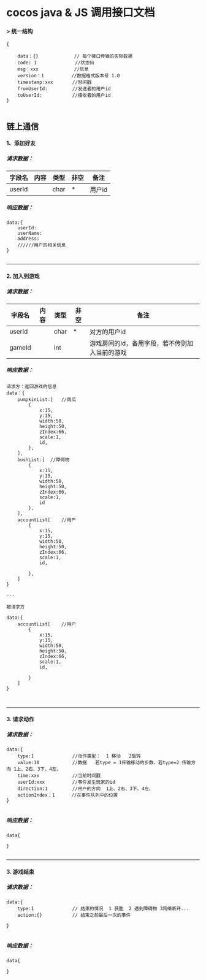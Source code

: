 
# cocos java & JS 调用接口文档



#### > 统一结构


```
{

    data：{}             // 每个接口传输的实际数据
    code: 1              //状态码
    msg：xxx             //信息
    version：1          //数据格式版本号 1.0
    timestamp:xxx       //时间戳
    fromUserId:         //发送者的用户id
    toUserId:           //接收者的用户id
}


```

## 链上通信


#### 1、添加好友


##### 请求数据：

| 字段名 | 内容 | 类型 | 非空 | 备注 |
| ------ | ---- | ---- | ---- |---- |
|     userId   |      |   char   |  *    | 用户id    |



##### 响应数据：


```
data:{
    userId:  
    userName:
    address:
    //////用户的相关信息
}


```


---



#### 2. 加入到游戏

##### 请求数据：

| 字段名 | 内容 | 类型 | 非空 | 备注 |
| ------ | ---- | ---- | ---- |---- |
|     userId   |      |   char   |  *    | 对方的用户id    |
|     gameId   |      |   int   |      | 游戏房间的id，备用字段，若不传则加入当前的游戏    |

##### 响应数据：

```
请求方：返回游戏的信息
data：{
    pumpkinList:[   //南瓜
        {
            x:15,
            y:15,
            width:50,
            height:50,
            zIndex:66,
            scale:1,
            id,
        },
    ],
    bushList:[  //障碍物
        {
            x:15,
            y:15,
            width:50,
            height:50,
            zIndex:66,
            scale:1,
            id
        },
    ],  
    accountList[    //用户
        {
            x:15,
            y:15,
            width:50,
            height:50,
            zIndex:66,
            scale:1,
            id,
            
        },
    ]
}

---

被请求方

data:{
    accountList[    //用户
        {
            x:15,
            y:15,
            width:50,
            height:50,
            zIndex:66,
            scale:1,
            id,
            
        }
    ]
}



```



---



#### 3. 请求动作

##### 请求数据：


```
data:{
    type:1              //动作类型：  1 移动   2旋转
    value:10            //数据   若type = 1传输移动的步数，若type=2 传输方向 1上、2右、3下、4左、
    time:xxx            //当前时间戳
    userId:xxx          //事件发生玩家的id
    direction:1         //用户的方向  1上、2右、3下、4左、
    actionIndex：1      //在事件队列中的位置
}


```


##### 响应数据：




```
data{
    
}


```

---


#### 3. 游戏结束

##### 请求数据：


```
data:{
    type:1              // 结束的情况  1 获胜  2 遇到障碍物 3网络断开...
    action:{}           // 结束之前最后一次的事件
    
}


```


##### 响应数据：




```
data{
    
}


```

